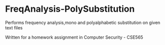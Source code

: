 # FreqAnalysis-PolySubstitution
Performs frequency analysis,mono and polyalphabetic substitution on given text files

Written for a homework assignment in Computer Security - CSE565
